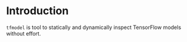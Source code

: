# Introduction

`tfmodel` is tool to statically and dynamically inspect TensorFlow models without effort.
